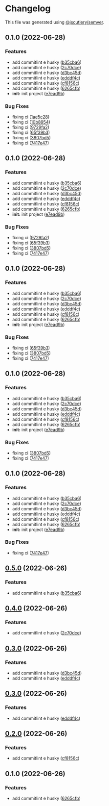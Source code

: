 # Changelog

This file was generated using [@jscutlery/semver](https://github.com/jscutlery/semver).

## 0.1.0 (2022-06-28)


### Features

* add commitlint e husky ([b35cba6](https://github.com/Jucian0/nx-monorepo/commit/b35cba6bd5fecfab257d751252c60343cb469ddd))
* add commitlint e husky ([2c70dce](https://github.com/Jucian0/nx-monorepo/commit/2c70dce268fa7b40a493c15c97ad241d8e705fdb))
* add commitlint e husky ([d3bc45d](https://github.com/Jucian0/nx-monorepo/commit/d3bc45da07fcbacc79961e4e5d31ded23a88f312))
* add commitlint e husky ([edddf4c](https://github.com/Jucian0/nx-monorepo/commit/edddf4c6146e49969d7809cb90425b8910234947))
* add commitlint e husky ([cf8156c](https://github.com/Jucian0/nx-monorepo/commit/cf8156c68bb8f7f681aa467f7cb2cea700f09c49))
* add commitlint e husky ([6265cfb](https://github.com/Jucian0/nx-monorepo/commit/6265cfbcfdb97dc35a60de43b24f42f43327e3fe))
* **init:** init project ([e7ead9b](https://github.com/Jucian0/nx-monorepo/commit/e7ead9b4c12f53d8b975bfd45aad4f904d8bff63))


### Bug Fixes

* fixing ci ([1ae5c28](https://github.com/Jucian0/nx-monorepo/commit/1ae5c28e33db0315e6d416596710f0cdf63dadff))
* fixing ci ([10b8954](https://github.com/Jucian0/nx-monorepo/commit/10b895487d9a28a92df07e4e9c139a4f6c46e62a))
* fixing ci ([9729fa2](https://github.com/Jucian0/nx-monorepo/commit/9729fa25642398b3fe764faa84475cbfff417618))
* fixing ci ([65f39b3](https://github.com/Jucian0/nx-monorepo/commit/65f39b3eea7655ae2c690b3fbda7a308ffeae2a6))
* fixing ci ([3807bd5](https://github.com/Jucian0/nx-monorepo/commit/3807bd5b982e21e3fa126b3b5b9545eff7ec7f7a))
* fixing ci ([7417e47](https://github.com/Jucian0/nx-monorepo/commit/7417e4774abb80a572439b6797842b48a8321ea7))

## 0.1.0 (2022-06-28)


### Features

* add commitlint e husky ([b35cba6](https://github.com/Jucian0/nx-monorepo/commit/b35cba6bd5fecfab257d751252c60343cb469ddd))
* add commitlint e husky ([2c70dce](https://github.com/Jucian0/nx-monorepo/commit/2c70dce268fa7b40a493c15c97ad241d8e705fdb))
* add commitlint e husky ([d3bc45d](https://github.com/Jucian0/nx-monorepo/commit/d3bc45da07fcbacc79961e4e5d31ded23a88f312))
* add commitlint e husky ([edddf4c](https://github.com/Jucian0/nx-monorepo/commit/edddf4c6146e49969d7809cb90425b8910234947))
* add commitlint e husky ([cf8156c](https://github.com/Jucian0/nx-monorepo/commit/cf8156c68bb8f7f681aa467f7cb2cea700f09c49))
* add commitlint e husky ([6265cfb](https://github.com/Jucian0/nx-monorepo/commit/6265cfbcfdb97dc35a60de43b24f42f43327e3fe))
* **init:** init project ([e7ead9b](https://github.com/Jucian0/nx-monorepo/commit/e7ead9b4c12f53d8b975bfd45aad4f904d8bff63))


### Bug Fixes

* fixing ci ([9729fa2](https://github.com/Jucian0/nx-monorepo/commit/9729fa25642398b3fe764faa84475cbfff417618))
* fixing ci ([65f39b3](https://github.com/Jucian0/nx-monorepo/commit/65f39b3eea7655ae2c690b3fbda7a308ffeae2a6))
* fixing ci ([3807bd5](https://github.com/Jucian0/nx-monorepo/commit/3807bd5b982e21e3fa126b3b5b9545eff7ec7f7a))
* fixing ci ([7417e47](https://github.com/Jucian0/nx-monorepo/commit/7417e4774abb80a572439b6797842b48a8321ea7))

## 0.1.0 (2022-06-28)


### Features

* add commitlint e husky ([b35cba6](https://github.com/Jucian0/nx-monorepo/commit/b35cba6bd5fecfab257d751252c60343cb469ddd))
* add commitlint e husky ([2c70dce](https://github.com/Jucian0/nx-monorepo/commit/2c70dce268fa7b40a493c15c97ad241d8e705fdb))
* add commitlint e husky ([d3bc45d](https://github.com/Jucian0/nx-monorepo/commit/d3bc45da07fcbacc79961e4e5d31ded23a88f312))
* add commitlint e husky ([edddf4c](https://github.com/Jucian0/nx-monorepo/commit/edddf4c6146e49969d7809cb90425b8910234947))
* add commitlint e husky ([cf8156c](https://github.com/Jucian0/nx-monorepo/commit/cf8156c68bb8f7f681aa467f7cb2cea700f09c49))
* add commitlint e husky ([6265cfb](https://github.com/Jucian0/nx-monorepo/commit/6265cfbcfdb97dc35a60de43b24f42f43327e3fe))
* **init:** init project ([e7ead9b](https://github.com/Jucian0/nx-monorepo/commit/e7ead9b4c12f53d8b975bfd45aad4f904d8bff63))


### Bug Fixes

* fixing ci ([65f39b3](https://github.com/Jucian0/nx-monorepo/commit/65f39b3eea7655ae2c690b3fbda7a308ffeae2a6))
* fixing ci ([3807bd5](https://github.com/Jucian0/nx-monorepo/commit/3807bd5b982e21e3fa126b3b5b9545eff7ec7f7a))
* fixing ci ([7417e47](https://github.com/Jucian0/nx-monorepo/commit/7417e4774abb80a572439b6797842b48a8321ea7))

## 0.1.0 (2022-06-28)


### Features

* add commitlint e husky ([b35cba6](https://github.com/Jucian0/nx-monorepo/commit/b35cba6bd5fecfab257d751252c60343cb469ddd))
* add commitlint e husky ([2c70dce](https://github.com/Jucian0/nx-monorepo/commit/2c70dce268fa7b40a493c15c97ad241d8e705fdb))
* add commitlint e husky ([d3bc45d](https://github.com/Jucian0/nx-monorepo/commit/d3bc45da07fcbacc79961e4e5d31ded23a88f312))
* add commitlint e husky ([edddf4c](https://github.com/Jucian0/nx-monorepo/commit/edddf4c6146e49969d7809cb90425b8910234947))
* add commitlint e husky ([cf8156c](https://github.com/Jucian0/nx-monorepo/commit/cf8156c68bb8f7f681aa467f7cb2cea700f09c49))
* add commitlint e husky ([6265cfb](https://github.com/Jucian0/nx-monorepo/commit/6265cfbcfdb97dc35a60de43b24f42f43327e3fe))
* **init:** init project ([e7ead9b](https://github.com/Jucian0/nx-monorepo/commit/e7ead9b4c12f53d8b975bfd45aad4f904d8bff63))


### Bug Fixes

* fixing ci ([3807bd5](https://github.com/Jucian0/nx-monorepo/commit/3807bd5b982e21e3fa126b3b5b9545eff7ec7f7a))
* fixing ci ([7417e47](https://github.com/Jucian0/nx-monorepo/commit/7417e4774abb80a572439b6797842b48a8321ea7))

## 0.1.0 (2022-06-28)


### Features

* add commitlint e husky ([b35cba6](https://github.com/Jucian0/nx-monorepo/commit/b35cba6bd5fecfab257d751252c60343cb469ddd))
* add commitlint e husky ([2c70dce](https://github.com/Jucian0/nx-monorepo/commit/2c70dce268fa7b40a493c15c97ad241d8e705fdb))
* add commitlint e husky ([d3bc45d](https://github.com/Jucian0/nx-monorepo/commit/d3bc45da07fcbacc79961e4e5d31ded23a88f312))
* add commitlint e husky ([edddf4c](https://github.com/Jucian0/nx-monorepo/commit/edddf4c6146e49969d7809cb90425b8910234947))
* add commitlint e husky ([cf8156c](https://github.com/Jucian0/nx-monorepo/commit/cf8156c68bb8f7f681aa467f7cb2cea700f09c49))
* add commitlint e husky ([6265cfb](https://github.com/Jucian0/nx-monorepo/commit/6265cfbcfdb97dc35a60de43b24f42f43327e3fe))
* **init:** init project ([e7ead9b](https://github.com/Jucian0/nx-monorepo/commit/e7ead9b4c12f53d8b975bfd45aad4f904d8bff63))


### Bug Fixes

* fixing ci ([7417e47](https://github.com/Jucian0/nx-monorepo/commit/7417e4774abb80a572439b6797842b48a8321ea7))

## [0.5.0](https://github.com/Jucian0/nx-monorepo/compare/use-omelete-0.4.0...use-omelete-0.5.0) (2022-06-26)

### Features

- add commitlint e husky ([b35cba6](https://github.com/Jucian0/nx-monorepo/commit/b35cba6bd5fecfab257d751252c60343cb469ddd))

## [0.4.0](https://github.com/Jucian0/nx-monorepo/compare/use-omelete-0.3.0...use-omelete-0.4.0) (2022-06-26)

### Features

- add commitlint e husky ([2c70dce](https://github.com/Jucian0/nx-monorepo/commit/2c70dce268fa7b40a493c15c97ad241d8e705fdb))

## [0.3.0](https://github.com/Jucian0/nx-monorepo/compare/use-omelete-0.2.0...use-omelete-0.3.0) (2022-06-26)

### Features

- add commitlint e husky ([d3bc45d](https://github.com/Jucian0/nx-monorepo/commit/d3bc45da07fcbacc79961e4e5d31ded23a88f312))
- add commitlint e husky ([edddf4c](https://github.com/Jucian0/nx-monorepo/commit/edddf4c6146e49969d7809cb90425b8910234947))

## [0.3.0](https://github.com/Jucian0/nx-monorepo/compare/use-omelete-0.2.0...use-omelete-0.3.0) (2022-06-26)

### Features

- add commitlint e husky ([edddf4c](https://github.com/Jucian0/nx-monorepo/commit/edddf4c6146e49969d7809cb90425b8910234947))

## [0.2.0](https://github.com/Jucian0/nx-monorepo/compare/use-omelete-0.1.0...use-omelete-0.2.0) (2022-06-26)

### Features

- add commitlint e husky ([cf8156c](https://github.com/Jucian0/nx-monorepo/commit/cf8156c68bb8f7f681aa467f7cb2cea700f09c49))

## 0.1.0 (2022-06-26)

### Features

- add commitlint e husky ([6265cfb](https://github.com/Jucian0/nx-monorepo/commit/6265cfbcfdb97dc35a60de43b24f42f43327e3fe))
